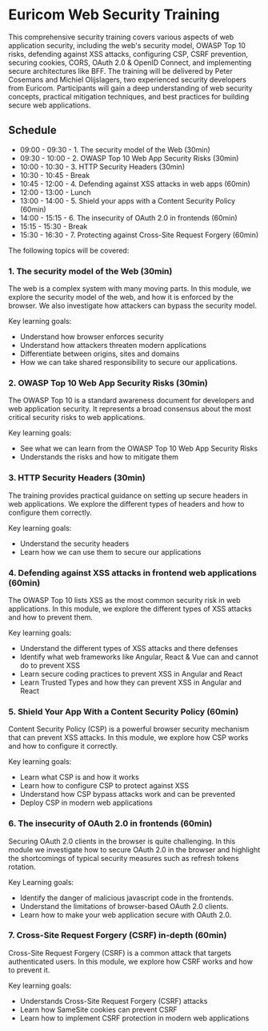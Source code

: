 # Euricom Web Security Training

This comprehensive security training covers various aspects of web application security, including the web's security model, OWASP Top 10 risks, defending against XSS attacks, configuring CSP, CSRF prevention, securing cookies, CORS, OAuth 2.0 & OpenID Connect, and implementing secure architectures like BFF. The training will be delivered by Peter Cosemans and Michiel Olijslagers, two experienced security developers from Euricom. Participants will gain a deep understanding of web security concepts, practical mitigation techniques, and best practices for building secure web applications.

## Schedule

* 09:00 - 09:30 - 1. The security model of the Web  (30min)
* 09:30 - 10:00 - 2. OWASP Top 10 Web App Security Risks (30min)
* 10:00 - 10:30 - 3. HTTP Security Headers (30min)
* 10:30 - 10:45 - Break
* 10:45 - 12:00 - 4. Defending against XSS attacks in web apps (60min)
* 12:00 - 13:00 - Lunch
* 13:00 - 14:00 - 5. Shield your apps with a Content Security Policy (60min)
* 14:00 - 15:15 - 6. The insecurity of OAuth 2.0 in frontends (60min)
* 15:15 - 15:30 - Break
* 15:30 - 16:30 - 7. Protecting against Cross-Site Request Forgery (60min)

The following topics will be covered:

### 1. The security model of the Web (30min)

The web is a complex system with many moving parts. In this module, we explore the security model of the web, and how it is enforced by the browser. We also investigate how attackers can bypass the security model.

Key learning goals:
- Understand how browser enforces security
- Understand how attackers threaten modern applications
- Differentiate between origins, sites and domains
- How we can take shared responsibility to secure our applications.

### 2. OWASP Top 10 Web App Security Risks (30min)

The OWASP Top 10 is a standard awareness document for developers and web application security. It represents a broad consensus about the most critical security risks to web applications.

Key learning goals:
- See what we can learn from the OWASP Top 10 Web App Security Risks
- Understands the risks and how to mitigate them

### 3. HTTP Security Headers (30min)

The training provides practical guidance on setting up secure headers in web applications. We explore the different types of headers and how to configure them correctly.

Key learning goals:
- Understand the security headers
- Learn how we can use them to secure our applications

### 4. Defending against XSS attacks in frontend web applications (60min)

The OWASP Top 10 lists XSS as the most common security risk in web applications. In this module, we explore the different types of XSS attacks and how to prevent them.

Key learning goals:
- Understand the different types of XSS attacks and there defenses
- Identify what web frameworks like Angular, React & Vue can and cannot do to prevent XSS
- Learn secure coding practices to prevent XSS in Angular and React
- Learn Trusted Types and how they can prevent XSS in Angular and React
  
### 5. Shield Your App With a Content Security Policy (60min) 

Content Security Policy (CSP) is a powerful browser security mechanism that can prevent XSS attacks. In this module, we explore how CSP works and how to configure it correctly.

Key learning goals:
- Learn what CSP is and how it works
- Learn how to configure CSP to protect against XSS
- Understand how CSP bypass attacks work and can be prevented
- Deploy CSP in modern web applications

### 6. The insecurity of OAuth 2.0 in frontends (60min)

Securing OAuth 2.0 clients in the browser is quite challenging. In this module we investigate how to secure OAuth 2.0 in the browser and highlight the shortcomings of typical security measures such as refresh tokens rotation.

Key Learning goals:
- Identify the danger of malicious javascript code in the frontends.
- Understand the limitations of browser-based OAuth 2.0 clients.
- Learn how to make your web application secure with OAuth 2.0.

### 7. Cross-Site Request Forgery (CSRF) in-depth (60min)

Cross-Site Request Forgery (CSRF) is a common attack that targets authenticated users. In this module, we explore how CSRF works and how to prevent it.

Key learning goals:
- Understands Cross-Site Request Forgery (CSRF) attacks
- Learn how SameSite cookies can prevent CSRF
- Learn how to implement CSRF protection in modern web applications
